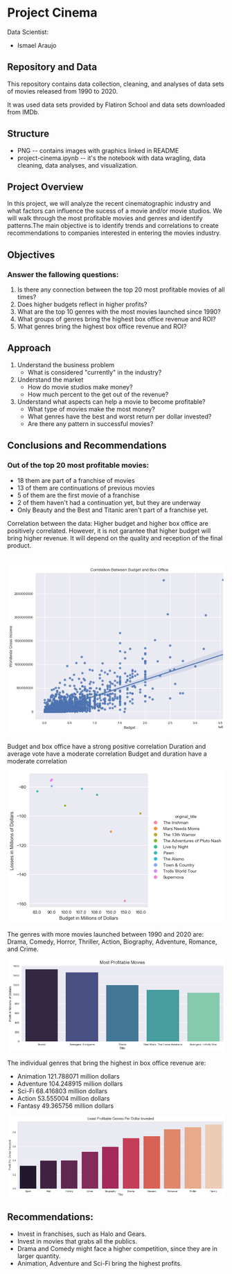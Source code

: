 # Project Cinema
Data Scientist:
- Ismael Araujo


## Repository and Data

This repository contains data collection, cleaning, and analyses of data sets of movies released from 1990 to 2020.

It was used data sets provided by Flatiron School and data sets downloaded from IMDb.

## Structure

- PNG -- contains images with graphics linked in README
- project-cinema.ipynb -- it's the notebook with data wragling, data cleaning, data analyses, and visualization.

## Project Overview

In this project, we will analyze the recent cinematographic industry and what factors can influence the sucess of a movie and/or movie studios. We will walk through the most profitable movies and genres and identify patterns.The main objective is to identify trends and correlations to create recommendations to companies interested in entering the movies industry. 

## Objectives

### Answer the fallowing questions:

1. Is there any connection between the top 20 most profitable movies of all times?  
2. Does higher budgets reflect in higher profits?  
3. What are the top 10 genres with the most movies launched since 1990?  
4. What groups of genres bring the highest box office revenue and ROI?  
5. What genres bring the highest box office revenue and ROI?


## Approach
1. Understand the business problem
	- What is considered "currently" in the industry?
2. Understand the market
	- How do movie studios make money?
	- How much percent to the get out of the revenue?
3. Understand what aspects can help a movie to become profitable?
	- What type of movies make the most money?
	- What genres have the best and worst return per dollar invested?
	- Are there any pattern in successful movies?

## Conclusions and Recommendations

### Out of the top 20 most profitable movies:
- 18 them are part of a franchise of movies
- 13 of them are continuations of previous movies
- 5 of them are the first movie of a franchise
- 2 of them haven't had a continuation yet, but they are underway
- Only Beauty and the Best and Titanic aren't part of a franchise yet.

Correlation between the data:
Higher budget and higher box office are positively correlated. However, it is not garantee that higher budget will bring higher revenue. It will depend on the quality and reception of the final product.

![correlation](https://github.com/Ismaeltrevi/project-cinema/blob/master/Images/regcorr.png)
=======

Budget and box office have a strong positive correlation
Duration and average vote have a moderate correlation
Budget and duration have a moderate correlation

![correlation](https://github.com/Ismaeltrevi/project-cinema/blob/master/Images/budget_vs_box_office.png)

The genres with more movies launched between 1990 and 2020 are:
Drama, Comedy, Horror, Thriller, Action, Biography, Adventure, Romance, and Crime.


![profitable_movies](https://github.com/Ismaeltrevi/project-cinema/blob/master/Images/most_profitable_movies.png)


The individual genres that bring the highest in box office revenue are:
- Animation    121.788071 million dollars
- Adventure    104.248915 million dollars
- Sci-Fi        68.416803 million dollars
- Action        53.555004 million dollars
- Fantasy       49.365756 million dollars

![profitable_movies](https://github.com/Ismaeltrevi/project-cinema/blob/master/Images/least_profitable_genres.png)

## Recommendations:

- Invest in franchises, such as Halo and Gears.
- Invest in movies that grabs all the publics.
- Drama and Comedy might face a higher competition, since they are in larger quantity.
- Animation, Adventure and Sci-Fi bring the highest profits.
